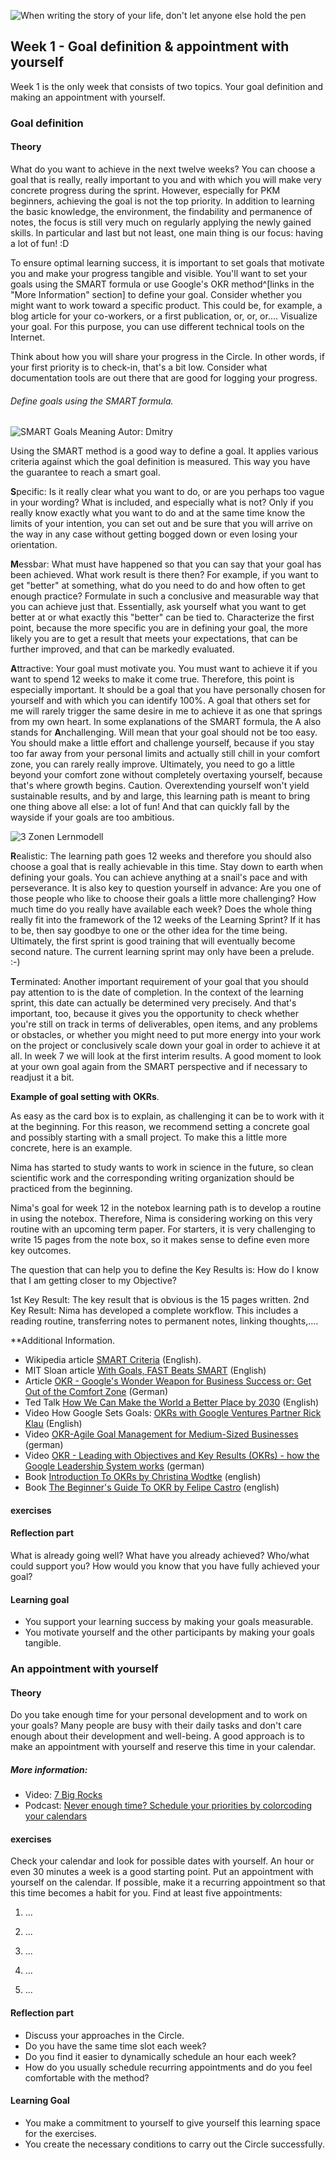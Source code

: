 ![When writing the story of your life, don't let anyone else hold the pen](images/woche1-1.png)

## Week 1 - Goal definition & appointment with yourself

Week 1 is the only week that consists of two topics. Your goal definition and making an appointment with yourself.

### Goal definition

#### Theory
What do you want to achieve in the next twelve weeks? You can choose a goal that is really, really important to you and with which you will make very concrete progress during the sprint. However, especially for PKM beginners, achieving the goal is not the top priority. In addition to learning the basic knowledge, the environment, the findability and permanence of notes, the focus is still very much on regularly applying the newly gained skills.
In particular and last but not least, one main thing is our focus: having a lot of fun! :D

To ensure optimal learning success, it is important to set goals that motivate you and make your progress tangible and visible. You'll want to set your goals using the SMART formula or use Google's OKR method^[links in the "More Information" section] to define your goal. Consider whether you might want to work toward a specific product. This could be, for example, a blog article for your co-workers, or a first publication, or, or, or....
Visualize your goal. For this purpose, you can use different technical tools on the Internet.  

Think about how you will share your progress in the Circle. In other words, if your first priority is to check-in, that's a bit low. Consider what documentation tools are out there that are good for logging your progress.

###### Define goals using the SMART formula.

![SMART Goals Meaning](images/SmartGoals.jpeg)
Autor: Dmitry

Using the SMART method is a good way to define a goal. It applies various criteria against which the goal definition is measured. This way you have the guarantee to reach a smart goal.

**S**pecific: Is it really clear what you want to do, or are you perhaps too vague in your wording? What is included, and especially what is not? Only if you really know exactly what you want to do and at the same time know the limits of your intention, you can set out and be sure that you will arrive on the way in any case without getting bogged down or even losing your orientation.

**M**essbar: What must have happened so that you can say that your goal has been achieved. What work result is there then? For example, if you want to get "better" at something, what do you need to do and how often to get enough practice? Formulate in such a conclusive and measurable way that you can achieve just that. Essentially, ask yourself what you want to get better at or what exactly this "better" can be tied to. Characterize the first point, because the more specific you are in defining your goal, the more likely you are to get a result that meets your expectations, that can be further improved, and that can be markedly evaluated.

**A**ttractive: Your goal must motivate you. You must want to achieve it if you want to spend 12 weeks to make it come true. Therefore, this point is especially important. It should be a goal that you have personally chosen for yourself and with which you can identify 100%. A goal that others set for me will rarely trigger the same desire in me to achieve it as one that springs from my own heart. In some explanations of the SMART formula, the A also stands for **A**nchallenging. Will mean that your goal should not be too easy. You should make a little effort and challenge yourself, because if you stay too far away from your personal limits and actually still chill in your comfort zone, you can rarely really improve. Ultimately, you need to go a little beyond your comfort zone without completely overtaxing yourself, because that's where growth begins.
Caution. Overextending yourself won't yield sustainable results, and by and large, this learning path is meant to bring one thing above all else: a lot of fun! And that can quickly fall by the wayside if your goals are too ambitious.

![3 Zonen Lernmodell](images/3-zonen-lernmodell.png)

**R**ealistic: The learning path goes 12 weeks and therefore you should also choose a goal that is really achievable in this time. Stay down to earth when defining your goals. You can achieve anything at a snail's pace and with perseverance. It is also key to question yourself in advance:
Are you one of those people who like to choose their goals a little more challenging?
How much time do you really have available each week?
Does the whole thing really fit into the framework of the 12 weeks of the Learning Sprint?
If it has to be, then say goodbye to one or the other idea for the time being. Ultimately, the first sprint is good training that will eventually become second nature. The current learning sprint may only have been a prelude. :-)

**T**erminated: Another important requirement of your goal that you should pay attention to is the date of completion.
In the context of the learning sprint, this date can actually be determined very precisely. And that's important, too, because it gives you the opportunity to check whether you're still on track in terms of deliverables, open items, and any problems or obstacles, or whether you might need to put more energy into your work on the project or conclusively scale down your goal in order to achieve it at all.
In week 7 we will look at the first interim results. A good moment to look at your own goal again from the SMART perspective and if necessary to readjust it a bit.

**Example of goal setting with OKRs**.

As easy as the card box is to explain, as challenging it can be to work with it at the beginning. For this reason, we recommend setting a concrete goal and possibly starting with a small project. To make this a little more concrete, here is an example.

Nima has started to study wants to work in science in the future, so clean scientific work and the corresponding writing organization should be practiced from the beginning.

Nima's goal for week 12 in the notebox learning path is to develop a routine in using the notebox. Therefore, Nima is considering working on this very routine with an upcoming term paper. For starters, it is very challenging to write 15 pages from the note box, so it makes sense to define even more key outcomes.

The question that can help you to define the Key Results is: How do I know that I am getting closer to my Objective?

1st Key Result: The key result that is obvious is the 15 pages written.
2nd Key Result: Nima has developed a complete workflow. This includes a reading routine, transferring notes to permanent notes, linking thoughts,....

**Additional Information.

- Wikipedia article [SMART Criteria](https://en.wikipedia.org/wiki/SMART_criteria) (English).
- MIT Sloan article [With Goals, FAST Beats SMART](https://sloanreview.mit.edu/article/with-goals-fast-beats-smart) (English)
- Article [OKR - Google's Wonder Weapon for Business Success or: Get Out of the Comfort Zone](https://t3n.de/news/okr-google-wunderwaffe-valley-ziele-530092/) (German)
- Ted Talk [How We Can Make the World a Better Place by 2030](https://www.youtube.com/watch?v=o08ykAqLOxk) (English)
- Video How Google Sets Goals: [OKRs with Google Ventures Partner Rick Klau](https://www.youtube.com/watch?v=mJB83EZtAjc) (English)
- Video [OKR-Agile Goal Management for Medium-Sized Businesses](https://www.youtube.com/watch?v=_ugCKONbBNs) (german)
- Video [OKR - Leading with Objectives and Key Results (OKRs) - how the Google Leadership System works](https://www.youtube.com/watch?v=y-aIyqMZfnE&t=) (german)
- Book [Introduction To OKRs by Christina Wodtke](https://www.oreilly.com/business/free/files/introduction-to-okrs.pdf) (english)
- Book [The Beginner's Guide To OKR by Felipe Castro](https://felipecastro.com/resource/The-Beginners-Guide-to-OKR.pdf) (english)

#### exercises
#### Reflection part
What is already going well?
What have you already achieved?
Who/what could support you?
How would you know that you have fully achieved your goal?

#### Learning goal
- You support your learning success by making your goals measurable.
- You motivate yourself and the other participants by making your goals tangible.



### An appointment with yourself


#### Theory
Do you take enough time for your personal development and to work on your goals? Many people are busy with their daily tasks and don't care enough about their development and well-being. A good approach is to make an appointment with yourself and reserve this time in your calendar.


##### More information:

-   Video: [7 Big Rocks](https://www.youtube.com/watch?v=fmV0gXpXwDU)
-   Podcast: [Never enough time? Schedule your priorities by colorcoding your calendars](http://www.asianefficiency.com/schedule-management/color-code-your-calendar/)


#### exercises

Check your calendar and look for possible dates with yourself. An hour or even 30 minutes a week is a good starting point. Put an appointment with yourself on the calendar. If possible, make it a recurring appointment so that this time becomes a habit for you. Find at least five appointments:

1. ...

2. ...

3. ...

4. ...

5. ...


#### Reflection part
- Discuss your approaches in the Circle.
- Do you have the same time slot each week?
- Do you find it easier to dynamically schedule an hour each week?
- How do you usually schedule recurring appointments and do you feel comfortable with the method?


#### Learning Goal

- You make a commitment to yourself to give yourself this learning space for the exercises.
- You create the necessary conditions to carry out the Circle successfully.
